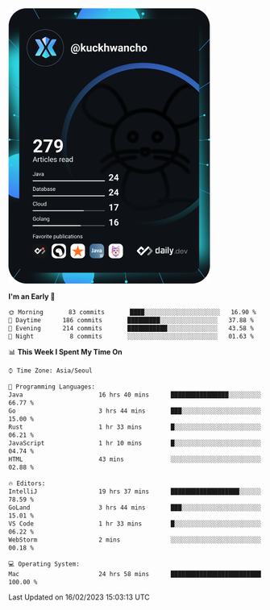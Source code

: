 <a href="https://app.daily.dev/kuckhwancho"><img src="https://github.com/kuckjwi0928/kuckjwi0928/blob/master/devcard.svg" width="400" alt="Kuckjwi Devcard"/></a>

<!--START_SECTION:waka-->
**I'm an Early 🐤** 

```text
🌞 Morning       83 commits       ████░░░░░░░░░░░░░░░░░░░░░   16.90 % 
🌆 Daytime      186 commits       █████████░░░░░░░░░░░░░░░░   37.88 % 
🌃 Evening      214 commits       ███████████░░░░░░░░░░░░░░   43.58 % 
🌙 Night          8 commits       ░░░░░░░░░░░░░░░░░░░░░░░░░   01.63 % 

```


📊 **This Week I Spent My Time On** 

```text
⌚︎ Time Zone: Asia/Seoul

💬 Programming Languages: 
Java                     16 hrs 40 mins      ████████████████░░░░░░░░░   66.77 % 
Go                       3 hrs 44 mins       ███░░░░░░░░░░░░░░░░░░░░░░   15.00 % 
Rust                     1 hr 33 mins        █░░░░░░░░░░░░░░░░░░░░░░░░   06.21 % 
JavaScript               1 hr 10 mins        █░░░░░░░░░░░░░░░░░░░░░░░░   04.74 % 
HTML                     43 mins             ░░░░░░░░░░░░░░░░░░░░░░░░░   02.88 % 

🔥 Editors: 
IntelliJ                 19 hrs 37 mins      ███████████████████░░░░░░   78.59 % 
GoLand                   3 hrs 44 mins       ███░░░░░░░░░░░░░░░░░░░░░░   15.01 % 
VS Code                  1 hr 33 mins        █░░░░░░░░░░░░░░░░░░░░░░░░   06.22 % 
WebStorm                 2 mins              ░░░░░░░░░░░░░░░░░░░░░░░░░   00.18 % 

💻 Operating System: 
Mac                      24 hrs 58 mins      █████████████████████████   100.00 % 

```


 Last Updated on 16/02/2023 15:03:13 UTC
<!--END_SECTION:waka-->
